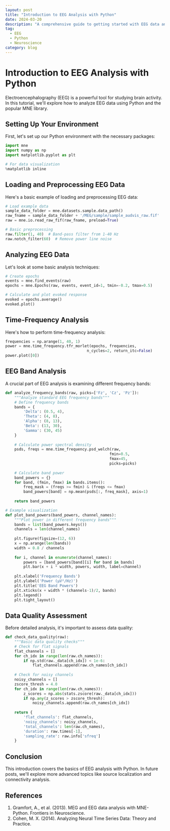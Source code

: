 ```yaml
---
layout: post
title: "Introduction to EEG Analysis with Python"
date: 2024-03-20
description: "A comprehensive guide to getting started with EEG data analysis using Python and MNE library"
tag: 
  - EEG
  - Python
  - Neuroscience
category: blog
---
```


# Introduction to EEG Analysis with Python

Electroencephalography (EEG) is a powerful tool for studying brain activity. In this tutorial, we'll explore how to analyze EEG data using Python and the popular MNE library.

## Setting Up Your Environment

First, let's set up our Python environment with the necessary packages:

```python
import mne
import numpy as np
import matplotlib.pyplot as plt

# For data visualization
%matplotlib inline
```

## Loading and Preprocessing EEG Data

Here's a basic example of loading and preprocessing EEG data:

```python
# Load example data
sample_data_folder = mne.datasets.sample.data_path()
raw_fname = sample_data_folder + '/MEG/sample/sample_audvis_raw.fif'
raw = mne.io.read_raw_fif(raw_fname, preload=True)

# Basic preprocessing
raw.filter(1, 40)  # Band-pass filter from 1-40 Hz
raw.notch_filter(60)  # Remove power line noise
```

## Analyzing EEG Data

Let's look at some basic analysis techniques:

```python
# Create epochs
events = mne.find_events(raw)
epochs = mne.Epochs(raw, events, event_id=1, tmin=-0.2, tmax=0.5)

# Calculate and plot evoked response
evoked = epochs.average()
evoked.plot()
```

## Time-Frequency Analysis

Here's how to perform time-frequency analysis:

```python
frequencies = np.arange(1, 40, 1)
power = mne.time_frequency.tfr_morlet(epochs, frequencies, 
                                    n_cycles=2, return_itc=False)
power.plot([0])
```

## EEG Band Analysis

A crucial part of EEG analysis is examining different frequency bands:

```python
def analyze_frequency_bands(raw, picks=['Fz', 'Cz', 'Pz']):
    """Analyze standard EEG frequency bands"""
    # Define frequency bands
    bands = {
        'Delta': (0.5, 4),
        'Theta': (4, 8),
        'Alpha': (8, 13),
        'Beta': (13, 30),
        'Gamma': (30, 45)
    }
    
    # Calculate power spectral density
    psds, freqs = mne.time_frequency.psd_welch(raw, 
                                              fmin=0.5,
                                              fmax=45,
                                              picks=picks)
    
    # Calculate band power
    band_powers = {}
    for band, (fmin, fmax) in bands.items():
        freq_mask = (freqs >= fmin) & (freqs <= fmax)
        band_powers[band] = np.mean(psds[:, freq_mask], axis=1)
    
    return band_powers

# Example visualization
def plot_band_powers(band_powers, channel_names):
    """Plot power in different frequency bands"""
    bands = list(band_powers.keys())
    channels = len(channel_names)
    
    plt.figure(figsize=(12, 6))
    x = np.arange(len(bands))
    width = 0.8 / channels
    
    for i, channel in enumerate(channel_names):
        powers = [band_powers[band][i] for band in bands]
        plt.bar(x + i * width, powers, width, label=channel)
    
    plt.xlabel('Frequency Bands')
    plt.ylabel('Power (µV²/Hz)')
    plt.title('EEG Band Powers')
    plt.xticks(x + width * (channels-1)/2, bands)
    plt.legend()
    plt.tight_layout()
```

## Data Quality Assessment

Before detailed analysis, it's important to assess data quality:

```python
def check_data_quality(raw):
    """Basic data quality checks"""
    # Check for flat signals
    flat_channels = []
    for ch_idx in range(len(raw.ch_names)):
        if np.std(raw._data[ch_idx]) < 1e-6:
            flat_channels.append(raw.ch_names[ch_idx])
    
    # Check for noisy channels
    noisy_channels = []
    zscore_thresh = 4.0
    for ch_idx in range(len(raw.ch_names)):
        z_scores = np.abs(stats.zscore(raw._data[ch_idx]))
        if np.any(z_scores > zscore_thresh):
            noisy_channels.append(raw.ch_names[ch_idx])
    
    return {
        'flat_channels': flat_channels,
        'noisy_channels': noisy_channels,
        'total_channels': len(raw.ch_names),
        'duration': raw.times[-1],
        'sampling_rate': raw.info['sfreq']
    }
```

## Conclusion

This introduction covers the basics of EEG analysis with Python. In future posts, we'll explore more advanced topics like source localization and connectivity analysis.

## References

1. Gramfort, A., et al. (2013). MEG and EEG data analysis with MNE-Python. Frontiers in Neuroscience.
2. Cohen, M. X. (2014). Analyzing Neural Time Series Data: Theory and Practice. 